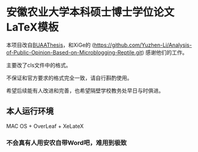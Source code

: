 # 安徽农业大学本科硕士博士学位论文LaTeX模板

本项目改自[BUAAThesis](https://github.com/CheckBoxStudio/BUAAThesis#%E5%8C%97%E4%BA%AC%E8%88%AA%E7%A9%BA%E8%88%AA%E5%A4%A9%E5%A4%A7%E5%AD%A6%E5%AD%A6%E4%BD%8D%E8%AE%BA%E6%96%87latex%E6%A8%A1%E6%9D%BF)，和XiGe的 (https://github.com/Yuzhen-Li/Analysis-of-Public-Opinion-Based-on-Microblogging-Reptile.git) 感谢他们的工作。

主要改了cls文件中的格式。

不保证和官方要求的格式完全一致，请自行斟酌使用。

希望后续能有人改进和完善，也希望隔壁学校教务处早日与时俱进。

## 本人运行环境

MAC OS + OverLeaf + XeLateX

### 不会真有人用安农自带Word吧，难用到极致


